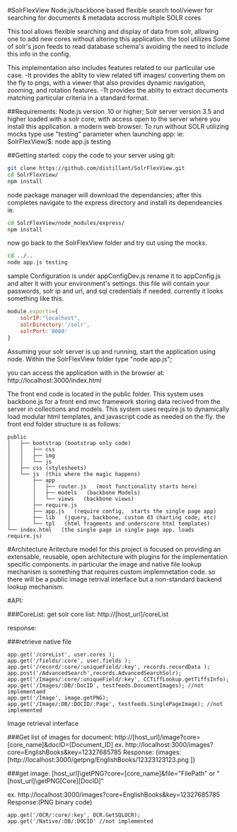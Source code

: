 #SolrFlexView
Node.js/backbone based flexible search tool/viewer for searching for documents & metadata accross multiple SOLR cores

This tool allows flexible searching and display of data from solr, allowing one to add new cores without altering this application. the tool utilizes Some of solr's json feeds to read database schema's avoiding the need to include this info in the config. 

This implementation also includes features related to our particular use case.
	-It provides the ablity to view related tiff images/ converting them on the fly to pngs, with a viewer that also provides dynamic navigation, zooming, and rotation features.
	-Tt provides the ablity to extract documents matching particular criteria in a standard format.

##Requirements: 
Node.js version .10 or higher;
Solr server version 3.5 and higher loaded with a solr core; with access open to the server where you install this application.
a modern web browser.
To run without SOLR utilizing mocks type use "testing" parameter when launching app:
ie: SolrFlexView/$: node app.js testing


##Getting started:
copy the code to your server using git:

````bash
git clone https://github.com/distillant/SolrFlexView.git
cd SolrFlexView/
npm install
````

node package manager will download the dependancies;
after this completes navigate to the express directory and install its dependeancies
ie. 


````bash
cd SolrFlexView/node_modules/express/ 
npm install
````

now go back to the SolrFlexView folder and try out using the mocks.

````bash
cd ../..
node app.js testing
````


sample Configuration is under appConfigDev.js rename it to appConfig.js and alter it with your environment's settings. this file will contain your passwords, solr ip and url, and sql credentials if needed.
currently it looks something like this.

````javascript
module.exports={
    solrIP:"localhost",
    solrDirectory:'/solr',
    solrPort:'8080'
}
````
Assuming your solr server is up and running, start the application using node. Within the SolrFlexView folder type "node app.js";

you can access the application with in the browser at:
http://localhost:3000/index.html

The front end code is located in the public folder. This system uses backbone.js for a front end mvc framework storing data recived from the server in collections and models. This system uses require.js to dynamically load modular html templates, and javascript code as needed on the fly.
the front end folder structure is as follows:

    public
    │   ├── bootstrap (bootstrap only code)
    │   │   ├── css
    │   │   ├── img
    │   │   └── js
    │   ├── css (stylesheets)
    │   └── js  (this where the magic happens)
    │       ├── app
    │       │   ├── router.js   (most functionality starts here)
    │       │   ├── models   (backbone Models)
    │       │   └── views   (backbone views)
    │       ├── require.js
    │       ├── app.js   (require config,  starts the single page app)
    │       ├── lib   (jquery, backbone, custom d3 charting code, etc)
    │       └── tpl   (html fragments and underscore html templates)
    └── index.html   (the single page in single page app. loads require.js)

#Architecture
Aritecture model for this project is focused on providing an extensable, reusable, open architecture with plugins for the implementation specific components.
in particular the image and native file lookup mechanism is something that
requires custom implemnetation code. so there will be a public
image retrival interface but a non-standard backend lookup mechanism.

#API:

###CoreList:
get solr core list:
http://[host_url]/coreList

response:

###retrieve native file


    app.get('/coreList', user.cores );
    app.get('/fields/:core', user.fields );
    app.get('/record/:core/:uniqueField/:key', records.recordData );
    app.post('/AdvancedSearch',records.AdvancedSearchSolr);
    app.get('/Images/:core/:uniqueField/:key', CCTiffLookup.getTiffsInfo);
    app.get('/Images/:DB/:DocID', testfeeds.DocumentImages); //not implementaed
    app.get('/Image', image.getPNG);
    app.get('/Image/:DB/:DOCID/:Page', testfeeds.SinglePageImage); //not implemented
Image retrieval interface

###Get list of images for document:
http://[host_url]/image?core=[core_name]&docID=[Document_ID]
ex.
http://localhost:3000/images?core=EnglishBooks&key=12327685785
Response:
{images:[http://localhost:3000/getpng/EnglishBooks/12323123123.png
]}

###get image:
[host_url]\getPNG?core=[core_name]&file="FilePath"
or
"[host_url]\getPNG\[Core]\[DocID]"

ex.
http://localhost:3000/images?core=EnglishBooks&key=12327685785
Response:(PNG binary code)


    app.get('/OCR/:core/:key', OCR.GetSQLOCR);
    app.get('/Native/:DB/:DOCID' //not implemented